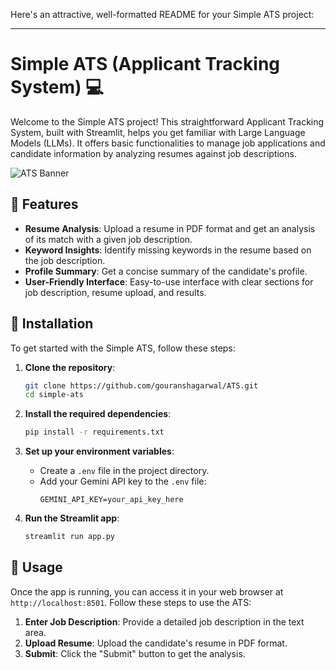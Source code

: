 Here's an attractive, well-formatted README for your Simple ATS project:

---

# Simple ATS (Applicant Tracking System) 💻

Welcome to the Simple ATS project! This straightforward Applicant Tracking System, built with Streamlit, helps you get familiar with Large Language Models (LLMs). It offers basic functionalities to manage job applications and candidate information by analyzing resumes against job descriptions.

![ATS Banner](https://via.placeholder.com/1200x300.png?text=Simple+ATS+Banner)

## 🌟 Features

- **Resume Analysis**: Upload a resume in PDF format and get an analysis of its match with a given job description.
- **Keyword Insights**: Identify missing keywords in the resume based on the job description.
- **Profile Summary**: Get a concise summary of the candidate's profile.
- **User-Friendly Interface**: Easy-to-use interface with clear sections for job description, resume upload, and results.

## 🚀 Installation

To get started with the Simple ATS, follow these steps:

1. **Clone the repository**:
    ```bash
    git clone https://github.com/gouranshagarwal/ATS.git
    cd simple-ats
    ```

2. **Install the required dependencies**:
    ```bash
    pip install -r requirements.txt
    ```

3. **Set up your environment variables**:
    - Create a `.env` file in the project directory.
    - Add your Gemini API key to the `.env` file:
      ```env
      GEMINI_API_KEY=your_api_key_here
      ```

4. **Run the Streamlit app**:
    ```bash
    streamlit run app.py
    ```

## 📝 Usage

Once the app is running, you can access it in your web browser at `http://localhost:8501`. Follow these steps to use the ATS:

1. **Enter Job Description**: Provide a detailed job description in the text area.
2. **Upload Resume**: Upload the candidate's resume in PDF format.
3. **Submit**: Click the "Submit" button to get the analysis.



